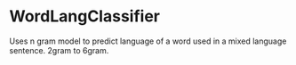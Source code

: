 # WordLangClassifier

Uses n gram model to predict language of a word used in a mixed language sentence.
2gram to 6gram.
